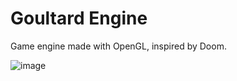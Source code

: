 # Goultard Engine

Game engine made with OpenGL, inspired by Doom.

![image](https://github.com/user-attachments/assets/2d9941d1-9c85-4e8b-8b50-01ff3bc969f7)

